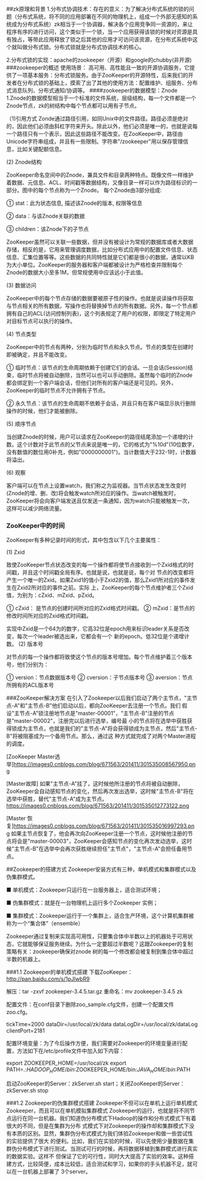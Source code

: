 ##zk原理和背景
1.分布式协调技术：存在的意义：为了解决分布式系统的锁的问题（分布式系统，将不同的应用部署在不同的物理机上，组成一个外部无感知的系统成为分布式系统）zk相当于一个协调器，解决各个应用竞争同一资源的，来让程序有序的进行访问，这个类似于一个锁，当一个应用获得该锁的时候对资源是具有独占，等带此应用释放了锁之后其他的应用才可访问该资源，在分布式系统中这个就叫做分布式锁。分布式锁就是分布式协调技术的核心。

2.分布式锁的实现：apache的zookeeper（开源）和google的chubby(非开源)
###zookeeper的概述
使用场景：
    高可用、高性能且一致的开源协调服务，它提供了一项基本服务：分布式锁服务。由于ZooKeeper的开源特性，后来我们的开发者在分布式锁的基础上，摸索了出了其他的使用方法：配置维护、组服务、分布式消息队列、分布式通知/协调等。
####zookeeper的数据模型：Znode
1.Znode的数据模型相当于一个标准的文件系统，层级结构，每一个文件都是一个Znode节点，zk的树结构中每个节点都可以用有子节点。

（1)引用方式
    Zonde通过路径引用，如同Unix中的文件路径。路径必须是绝对的，因此他们必须由斜杠字符来开头。除此以外，他们必须是唯一的，也就是说每一个路径只有一个表示，因此这些路径不能改变。在ZooKeeper中，路径由Unicode字符串组成，并且有一些限制。字符串"/zookeeper"用以保存管理信息，比如关键配额信息。
  
  (2) Znode结构
  
  ZooKeeper命名空间中的Znode，兼具文件和目录两种特点。既像文件一样维护着数据、元信息、ACL、时间戳等数据结构，又像目录一样可以作为路径标识的一部分。图中的每个节点称为一个Znode。 每个Znode由3部分组成:
  
  ① stat：此为状态信息, 描述该Znode的版本, 权限等信息
  
  ② data：与该Znode关联的数据
  
  ③ children：该Znode下的子节点
  
  ZooKeeper虽然可以关联一些数据，但并没有被设计为常规的数据库或者大数据存储，相反的是，它用来管理调度数据，比如分布式应用中的配置文件信息、状态信息、汇集位置等等。这些数据的共同特性就是它们都是很小的数据，通常以KB为大小单位。ZooKeeper的服务器和客户端都被设计为严格检查并限制每个Znode的数据大小至多1M，但常规使用中应该远小于此值。
  
  (3) 数据访问
  
  ZooKeeper中的每个节点存储的数据要被原子性的操作。也就是说读操作将获取与节点相关的所有数据，写操作也将替换掉节点的所有数据。另外，每一个节点都拥有自己的ACL(访问控制列表)，这个列表规定了用户的权限，即限定了特定用户对目标节点可以执行的操作。
  
  (4) 节点类型
  
  ZooKeeper中的节点有两种，分别为临时节点和永久节点。节点的类型在创建时即被确定，并且不能改变。
  
  ① 临时节点：该节点的生命周期依赖于创建它们的会话。一旦会话(Session)结束，临时节点将被自动删除，当然可以也可以手动删除。虽然每个临时的Znode都会绑定到一个客户端会话，但他们对所有的客户端还是可见的。另外，ZooKeeper的临时节点不允许拥有子节点。
  
  ② 永久节点：该节点的生命周期不依赖于会话，并且只有在客户端显示执行删除操作的时候，他们才能被删除。
  
  (5) 顺序节点
  
  当创建Znode的时候，用户可以请求在ZooKeeper的路径结尾添加一个递增的计数。这个计数对于此节点的父节点来说是唯一的，它的格式为"%10d"(10位数字，没有数值的数位用0补充，例如"0000000001")。当计数值大于232-1时，计数器将溢出。
  
  (6) 观察
  
  客户端可以在节点上设置watch，我们称之为监视器。当节点状态发生改变时(Znode的增、删、改)将会触发watch所对应的操作。当watch被触发时，ZooKeeper将会向客户端发送且仅发送一条通知，因为watch只能被触发一次，这样可以减少网络流量。
    
### ZooKeeper中的时间
ZooKeeper有多种记录时间的形式，其中包含以下几个主要属性：

(1) Zxid

致使ZooKeeper节点状态改变的每一个操作都将使节点接收到一个Zxid格式的时间戳，并且这个时间戳全局有序。也就是说，也就是说，每个对 节点的改变都将产生一个唯一的Zxid。如果Zxid1的值小于Zxid2的值，那么Zxid1所对应的事件发生在Zxid2所对应的事件之前。实际 上，ZooKeeper的每个节点维护者三个Zxid值，为别为：cZxid、mZxid、pZxid。

① cZxid： 是节点的创建时间所对应的Zxid格式时间戳。
② mZxid：是节点的修改时间所对应的Zxid格式时间戳。

实现中Zxid是一个64为的数字，它高32位是epoch用来标识leader关系是否改变，每次一个leader被选出来，它都会有一个 新的epoch。低32位是个递增计数。 (2) 版本号

对节点的每一个操作都将致使这个节点的版本号增加。每个节点维护着三个版本号，他们分别为：

① version：节点数据版本号
② cversion：子节点版本号
③ aversion：节点所拥有的ACL版本号

###ZooKeeper解决方案
在引入了Zookeeper以后我们启动了两个主节点，"主节点-A"和"主节点-B"他们启动以后，都向ZooKeeper去注册一个节点。我们 假设"主节点-A"锁注册地节点是"master-00001"，"主节点-B"注册的节点是"master-00002"，注册完以后进行选举，编号最 小的节点将在选举中获胜获得锁成为主节点，也就是我们的"主节点-A"将会获得锁成为主节点，然后"主节点-B"将被阻塞成为一个备用节点。那么，通过这 种方式就完成了对两个Master进程的调度。


[ZooKeeper Master选举]https://images0.cnblogs.com/blog/671563/201411/301535008567950.png

[Master故障]
如果"主节点-A"挂了，这时候他所注册的节点将被自动删除，ZooKeeper会自动感知节点的变化，然后再次发出选举，这时候"主节点-B"将在选举中获胜，替代"主节点-A"成为主节点。
https://images0.cnblogs.com/blog/671563/201411/301535012773122.png

[Master 恢复]https://images0.cnblogs.com/blog/671563/201411/301535016997293.png
如果主节点恢复了，他会再次向ZooKeeper注册一个节点，这时候他注册的节点将会是"master-00003"，ZooKeeper会感知节点的变化再次发动选举，这时候"主节点-B"在选举中会再次获胜继续担任"主节点"，"主节点-A"会担任备用节点。

##Zookeeper的搭建方式
Zookeeper安装方式有三种，单机模式和集群模式以及伪集群模式。

■ 单机模式：Zookeeper只运行在一台服务器上，适合测试环境；

■ 伪集群模式：就是在一台物理机上运行多个Zookeeper 实例；

■ 集群模式：Zookeeper运行于一个集群上，适合生产环境，这个计算机集群被称为一个“集合体”（ensemble）


Zookeeper通过复制来实现高可用性，只要集合体中半数以上的机器处于可用状态，它就能够保证服务继续。为什么一定要超过半数呢？这跟Zookeeper的复制策略有关：zookeeper确保对znode 树的每一个修改都会被复制到集合体中超过半数的机器上。

###1.1 Zookeeper的单机模式搭建
下载ZooKeeper：http://pan.baidu.com/s/1pJlwbR9

解压：tar -zxvf zookeeper-3.4.5.tar.gz 重命名：mv zookeeper-3.4.5 zk

配置文件：在conf目录下删除zoo_sample.cfg文件，创建一个配置文件zoo.cfg。

tickTime=2000
dataDir=/usr/local/zk/data
dataLogDir=/usr/local/zk/dataLog        
clientPort=2181

配置环境变量：为了今后操作方便，我们需要对Zookeeper的环境变量进行配置，方法如下在/etc/profile文件中加入如下内容：

export ZOOKEEPER_HOME=/usr/local/zk
export PATH=.:$HADOOP_HOME/bin:$ZOOKEEPER_HOME/bin:$JAVA_HOME/bin:$PATH

启动ZooKeeper的Server：zkServer.sh start；关闭ZooKeeper的Server：zkServer.sh stop



###1.2 Zookeeper的伪集群模式搭建
Zookeeper不但可以在单机上运行单机模式Zookeeper，而且可以在单机模拟集群模式 Zookeeper的运行，也就是将不同节点运行在同一台机器。我们知道伪分布模式下Hadoop的操作和分布式模式下有着很大的不同，但是在集群为分布 式模式下对Zookeeper的操作却和集群模式下没有本质的区别。显然，集群伪分布式模式为我们体验Zookeeper和做一些尝试性的实验提供了很大 的便利。比如，我们在实验的时候，可以先使用少量数据在集群伪分布模式下进行测试。当测试可行的时候，再将数据移植到集群模式进行真实的数据实验。这样不 但保证了它的可行性，同时大大提高了实验的效率。这种搭建方式，比较简便，成本比较低，适合测试和学习，如果你的手头机器不足，就可以在一台机器上部署了 3个server。







